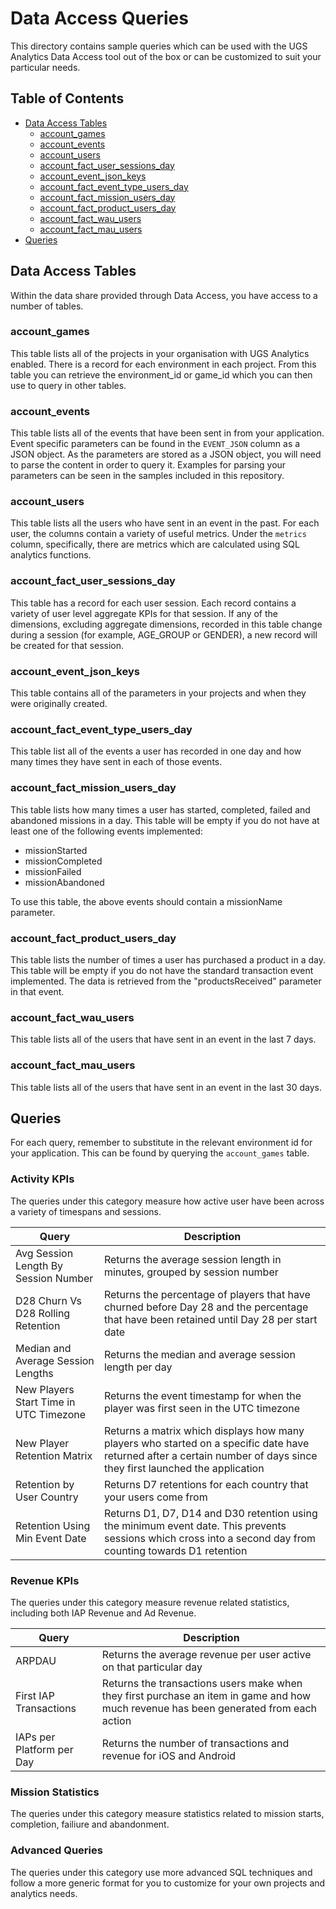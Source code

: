 # Data Access Queries

This directory contains sample queries which can be used with the UGS Analytics Data Access tool out of the box or can be customized to suit your particular needs.

## Table of Contents

- [Data Access Tables](#data-access-tables)
  - [account_games](#account_games)
  - [account_events](#account_events)
  - [account_users](#account_users)
  - [account_fact_user_sessions_day](#account_fact_user_sessions_day)
  - [account_event_json_keys](#account_event_json_keys)
  - [account_fact_event_type_users_day](#account_fact_event_type_users_day)
  - [account_fact_mission_users_day](#account_fact_mission_users_day)
  - [account_fact_product_users_day](#account_fact_product_users_day)
  - [account_fact_wau_users](#account_fact_wau_users)
  - [account_fact_mau_users](#account_fact_mau_users)
- [Queries](#queries)

## Data Access Tables

Within the data share provided through Data Access, you have access to a number of tables.

### account_games

This table lists all of the projects in your organisation with UGS Analytics enabled. There is a record for each environment in each project. From this table you can retrieve the environment_id or game_id which you can then use to query in other tables.

### account_events 

This table lists all of the events that have been sent in from your application. Event specific parameters can be found in the `EVENT_JSON` column as a JSON object. As the parameters are stored as a JSON object, you will need to parse the content in order to query it. Examples for parsing your parameters can be seen in the samples included in this repository.

### account_users 

This table lists all the users who have sent in an event in the past. For each user, the columns contain a variety of useful metrics. Under the `metrics` column, specifically, there are metrics which are calculated using SQL analytics functions.

### account_fact_user_sessions_day

This table has a record for each user session. Each record contains a variety of user level aggregate KPIs for that session. If any of the dimensions, excluding aggregate dimensions, recorded in this table change during a session (for example, AGE_GROUP or GENDER), a new record will be created for that session.

### account_event_json_keys 

This table contains all of the parameters in your projects and when they were originally created.

### account_fact_event_type_users_day 

This table list all of the events a user has recorded in one day and how many times they have sent in each of those events.

### account_fact_mission_users_day 

This table lists how many times a user has started, completed, failed and abandoned missions in a day. This table will be empty if you do not have at least one of the following events implemented:

- missionStarted
- missionCompleted
- missionFailed
- missionAbandoned

To use this table, the above events should contain a missionName parameter.

### account_fact_product_users_day

This table lists the number of times a user has purchased a product in a day. This table will be empty if you do not have the standard transaction event implemented. The data is retrieved from the "productsReceived" parameter in that event.

### account_fact_wau_users

This table lists all of the users that have sent in an event in the last 7 days. 

### account_fact_mau_users

This table lists all of the users that have sent in an event in the last 30 days. 

## Queries

For each query, remember to substitute in the relevant environment id for your application. This can be found by querying the `account_games` table.

### Activity KPIs

The queries under this category measure how active user have been across a variety of timespans and sessions.

|Query|Description|
|---|---|
|Avg Session Length By Session Number|Returns the average session length in minutes, grouped by session number|
|D28 Churn Vs D28 Rolling Retention|Returns the percentage of players that have churned before Day 28 and the percentage that have been retained until Day 28 per start date|
|Median and Average Session Lengths|Returns the median and average session length per day|
|New Players Start Time in UTC Timezone|Returns the event timestamp for when the player was first seen in the UTC timezone|
|New Player Retention Matrix|Returns a matrix which displays how many players who started on a specific date have returned after a certain number of days since they first launched the application|
|Retention by User Country|Returns D7 retentions for each country that your users come from|
|Retention Using Min Event Date|Returns D1, D7, D14 and D30 retention using the minimum event date. This prevents sessions which cross into a second day from counting towards D1 retention|

### Revenue KPIs

The queries under this category measure revenue related statistics, including both IAP Revenue and Ad Revenue.

|Query|Description|
|---|---|
|ARPDAU|Returns the average revenue per user active on that particular day|
|First IAP Transactions|Returns the transactions users make when they first purchase an item in game and how much revenue has been generated from each action|
|IAPs per Platform per Day|Returns the number of transactions and revenue for iOS and Android|


### Mission Statistics

The queries under this category measure statistics related to mission starts, completion, failiure and abandonment.

### Advanced Queries

The queries under this category use more advanced SQL techniques and follow a more generic format for you to customize for your own projects and analytics needs.